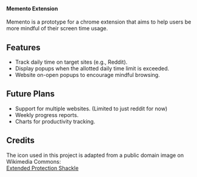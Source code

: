 #### Memento Extension

Memento is a prototype for a chrome extension that aims to help users be more mindful of their screen time usage.

## Features
- Track daily time on target sites (e.g., Reddit).
- Display popups when the allotted daily time limit is exceeded.
- Website on-open popups to encourage mindful browsing.

## Future Plans
- Support for multiple websites. (Limited to just reddit for now)
- Weekly progress reports.
- Charts for productivity tracking.

## Credits
The icon used in this project is adapted from a public domain image on Wikimedia Commons:  
[Extended Protection Shackle](https://en.wikipedia.org/wiki/File:Extended-protection-shackle.svg)